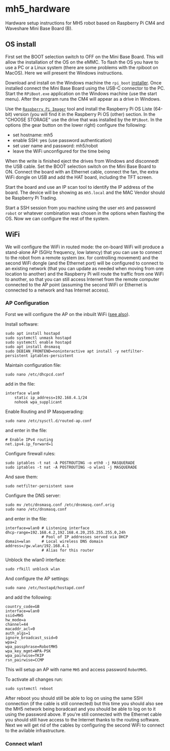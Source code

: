 # mh5_hardware
Hardware setup instructions for MH5 robot based on Raspberry Pi CM4 and Waveshare Mini Base Board (B).

## OS install

First set the BOOT selection switch to OFF on the Mini Base Board. This will allow the installation of the OS on the eMMC. To flash the OS you have to use a PC or a Linux system (there are some problems with the rpiboot on MacOS). Here we will present the Windows instructions.

Download and install on the Windows machine the `rpi_boot` [installer](https://github.com/raspberrypi/usbboot/raw/master/win32/rpiboot_setup.exe). Once installed connect the Mini Base Board using the USB-C connector to the PC. Start the `RPiBoot.exe` application on the Windows machine (use the start menu). After the program runs the CM4 will appear as a drive in Windows.

Use the [`Raspberry Pi Imager`](https://www.raspberrypi.com/software/) tool and install the Raspberry Pi OS Liste (64-bit) version (you will find it in the Raspberry Pi OS (other) section. In the "CHOOSE STORAGE" use the drive that was installed by the `RPiBoot`. In the options (the gear button on the lower right) configure the following:

 - set hostname: mh5
 - enable SSH: yes (use password authentication)
 - set user name and password: mh5/robot
 - leave the WiFi unconfigured for the time being 

When the write is finished eject the drives from Windows and disconnedt the USB cable. Set the BOOT selection switch on the Mini Base Board to ON. Connect the board with an Ethernet cable, connect the fan, the extra WiFi dongle on USB and add the HAT board, including the TFT screen.

Start the board and use an IP scan tool to identify the IP address of the board. The device will be showing as `mh5.local` and the MAC Vendor should be Raspberry Pi Trading. 

Start a SSH session from you machine using the user `mh5` and password `robot` or whatever combination was chosen in the options when flashing the OS. Now we can configure the rest of the system.

## WiFi

We will configure the WiFi in routed mode: the on-board WiFi will produce a stand-alone AP (5GHz frequency, low latency) that you can use to connect to the robot from a remote system (ex. for controlling movement) and the second WiFi dongle (and the Ethernet port) will be configured to connect to an existing network (that you can update as needed when moving from one location to another) and the Raspberry Pi will route the traffic from one WiFi to another, so that you can still access Internet from the remote computer connected to the AP point (assuming the second WiFi or Ethernet is connected to a network and has Internet access).

### AP Configuration

Forst we will configure the AP on the inbuilt WiFi ([see also](https://www.raspberrypi.com/documentation/computers/configuration.html#software-install)).

Install software:
```
sudo apt install hostapd
sudo systemctl unmask hostapd
sudo systemctl enable hostapd
sudo apt install dnsmasq
sudo DEBIAN_FRONTEND=noninteractive apt install -y netfilter-persistent iptables-persistent
```

Maintain configuration file:
```
sudo nano /etc/dhcpcd.conf
```
add in the file:
```
interface wlan0
    static ip_address=192.168.4.1/24
    nohook wpa_supplicant
```
Enable Routing and IP Masquerading:
```
sudo nano /etc/sysctl.d/routed-ap.conf
```
and enter in the file:
```
# Enable IPv4 routing
net.ipv4.ip_forward=1
```
Configure firewall rules:
```
sudo iptables -t nat -A POSTROUTING -o eth0 -j MASQUERADE
sudo iptables -t nat -A POSTROUTING -o wlan1 -j MASQUERADE
```
And save them:
```
sudo netfilter-persistent save
```
Configure the DNS server:
```
sudo mv /etc/dnsmasq.conf /etc/dnsmasq.conf.orig
sudo nano /etc/dnsmasq.conf
```
and enter in the file:
```
interface=wlan0 # Listening interface
dhcp-range=192.168.4.2,192.168.4.20,255.255.255.0,24h
                # Pool of IP addresses served via DHCP
domain=wlan     # Local wireless DNS domain
address=/gw.wlan/192.168.4.1
                # Alias for this router
```
Unblock the wlan0 interface:
```
sudo rfkill unblock wlan
```
And configure the AP settings:
```
sudo nano /etc/hostapd/hostapd.conf
```
and add the following:
```
country_code=GB
interface=wlan0
ssid=MH5
hw_mode=a
channel=44
macaddr_acl=0
auth_algs=1
ignore_broadcast_ssid=0
wpa=2
wpa_passphrase=RobotMH5
wpa_key_mgmt=WPA-PSK
wpa_pairwise=TKIP
rsn_pairwise=CCMP
```
This will setup an AP with name `MH5` and access password `RobotMH5`.

To activate all changes run:
```
sudo systemctl reboot
```

After reboot you should still be able to log on using the same SSH connection (if the cable is still connected) but this time you should also see the MH5 network being boradcast and you should be able to log on to it using the password above. If you're still connected with the Ethernet cable you should still have access to the Internet thanks to the routing software. Next we will get rid of the cables by configuring the second WiFi to connect to the avilable infrastructure.

### Connect wlan1

